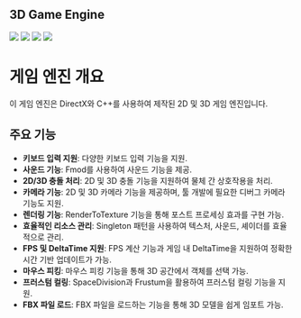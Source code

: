 ## 3D Game Engine

<img src ="https://img.shields.io/badge/Windows-0078D6?style=for-the-badge&logo=windows&logoColor=white"> <img src ="https://img.shields.io/badge/Direct_X-006600?style=for-the-badge&logo=directx&logoColor=black"> <img src ="https://img.shields.io/badge/c++-%2300599C.svg?style=for-the-badge&logo=c%2B%2B&logoColor=white"> <img src="https://img.shields.io/badge/fmod-000000?style=for-the-badge&logo=fmod&logoColor=white">

# 게임 엔진 개요

이 게임 엔진은 DirectX와 C++를 사용하여 제작된 2D 및 3D 게임 엔진입니다.

## 주요 기능

- **키보드 입력 지원**: 다양한 키보드 입력 기능을 지원.
- **사운드 기능**: Fmod를 사용하여 사운드 기능을 제공.
- **2D/3D 충돌 처리**: 2D 및 3D 충돌 기능을 지원하여 물체 간 상호작용을 처리.
- **카메라 기능**: 2D 및 3D 카메라 기능을 제공하며, 툴 개발에 필요한 디버그 카메라 기능도 지원.
- **렌더링 기능**: RenderToTexture 기능을 통해 포스트 프로세싱 효과를 구현 가능.
- **효율적인 리소스 관리**: Singleton 패턴을 사용하여 텍스처, 사운드, 셰이더를 효율적으로 관리.
- **FPS 및 DeltaTime 지원**: FPS 계산 기능과 게임 내 DeltaTime을 지원하여 정확한 시간 기반 업데이트가 가능.
- **마우스 피킹**: 마우스 피킹 기능을 통해 3D 공간에서 객체를 선택 가능.
- **프러스텀 컬링**: SpaceDivision과 Frustum을 활용하여 프러스텀 컬링 기능을 지원.
- **FBX 파일 로드**: FBX 파일을 로드하는 기능을 통해 3D 모델을 쉽게 임포트 가능.
